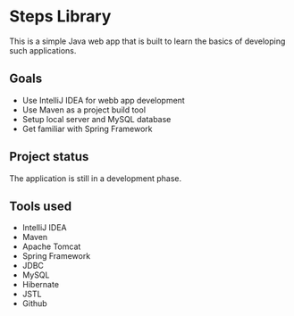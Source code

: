 # Steps Library

This is a simple Java web app that is built to learn the basics of developing such applications.

## Goals

- Use IntelliJ IDEA for webb app development
- Use Maven as a project build tool
- Setup local server and MySQL database
- Get familiar with Spring Framework

## Project status

The application is still in a development phase.

## Tools used

- IntelliJ IDEA
- Maven
- Apache Tomcat
- Spring Framework
- JDBC
- MySQL
- Hibernate
- JSTL
- Github

